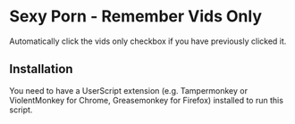 # Sexy Porn - Remember Vids Only

Automatically click the vids only checkbox if you have previously clicked it.

## Installation

You need to have a UserScript extension (e.g. Tampermonkey or ViolentMonkey for Chrome, Greasemonkey for Firefox) installed to run this script.
